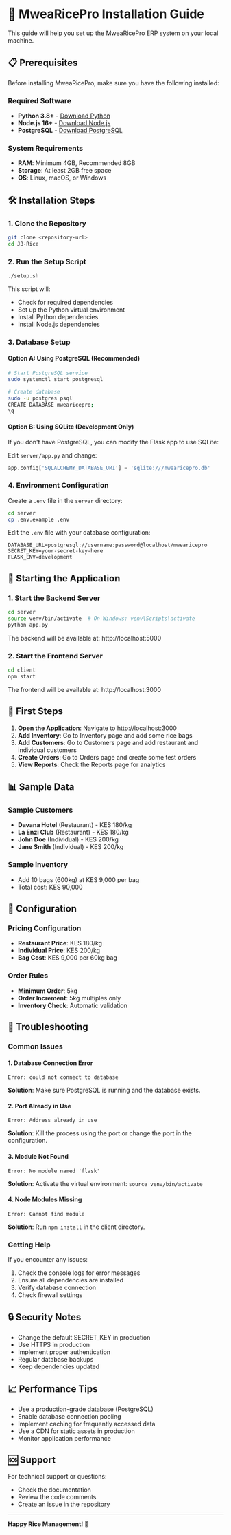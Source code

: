 # 🚀 MweaRicePro Installation Guide

This guide will help you set up the MweaRicePro ERP system on your local machine.

## 📋 Prerequisites

Before installing MweaRicePro, make sure you have the following installed:

### Required Software
- **Python 3.8+** - [Download Python](https://www.python.org/downloads/)
- **Node.js 16+** - [Download Node.js](https://nodejs.org/)
- **PostgreSQL** - [Download PostgreSQL](https://www.postgresql.org/download/)

### System Requirements
- **RAM**: Minimum 4GB, Recommended 8GB
- **Storage**: At least 2GB free space
- **OS**: Linux, macOS, or Windows

## 🛠️ Installation Steps

### 1. Clone the Repository
```bash
git clone <repository-url>
cd JB-Rice
```

### 2. Run the Setup Script
```bash
./setup.sh
```

This script will:
- Check for required dependencies
- Set up the Python virtual environment
- Install Python dependencies
- Install Node.js dependencies

### 3. Database Setup

#### Option A: Using PostgreSQL (Recommended)
```bash
# Start PostgreSQL service
sudo systemctl start postgresql

# Create database
sudo -u postgres psql
CREATE DATABASE mwearicepro;
\q
```

#### Option B: Using SQLite (Development Only)
If you don't have PostgreSQL, you can modify the Flask app to use SQLite:

Edit `server/app.py` and change:
```python
app.config['SQLALCHEMY_DATABASE_URI'] = 'sqlite:///mwearicepro.db'
```

### 4. Environment Configuration

Create a `.env` file in the `server` directory:
```bash
cd server
cp .env.example .env
```

Edit the `.env` file with your database configuration:
```env
DATABASE_URL=postgresql://username:password@localhost/mwearicepro
SECRET_KEY=your-secret-key-here
FLASK_ENV=development
```

## 🚀 Starting the Application

### 1. Start the Backend Server
```bash
cd server
source venv/bin/activate  # On Windows: venv\Scripts\activate
python app.py
```

The backend will be available at: http://localhost:5000

### 2. Start the Frontend Server
```bash
cd client
npm start
```

The frontend will be available at: http://localhost:3000

## 🎯 First Steps

1. **Open the Application**: Navigate to http://localhost:3000
2. **Add Inventory**: Go to Inventory page and add some rice bags
3. **Add Customers**: Go to Customers page and add restaurant and individual customers
4. **Create Orders**: Go to Orders page and create some test orders
5. **View Reports**: Check the Reports page for analytics

## 📊 Sample Data

### Sample Customers
- **Davana Hotel** (Restaurant) - KES 180/kg
- **La Enzi Club** (Restaurant) - KES 180/kg
- **John Doe** (Individual) - KES 200/kg
- **Jane Smith** (Individual) - KES 200/kg

### Sample Inventory
- Add 10 bags (600kg) at KES 9,000 per bag
- Total cost: KES 90,000

## 🔧 Configuration

### Pricing Configuration
- **Restaurant Price**: KES 180/kg
- **Individual Price**: KES 200/kg
- **Bag Cost**: KES 9,000 per 60kg bag

### Order Rules
- **Minimum Order**: 5kg
- **Order Increment**: 5kg multiples only
- **Inventory Check**: Automatic validation

## 🐛 Troubleshooting

### Common Issues

#### 1. Database Connection Error
```
Error: could not connect to database
```
**Solution**: Make sure PostgreSQL is running and the database exists.

#### 2. Port Already in Use
```
Error: Address already in use
```
**Solution**: Kill the process using the port or change the port in the configuration.

#### 3. Module Not Found
```
Error: No module named 'flask'
```
**Solution**: Activate the virtual environment: `source venv/bin/activate`

#### 4. Node Modules Missing
```
Error: Cannot find module
```
**Solution**: Run `npm install` in the client directory.

### Getting Help

If you encounter any issues:

1. Check the console logs for error messages
2. Ensure all dependencies are installed
3. Verify database connection
4. Check firewall settings

## 🔒 Security Notes

- Change the default SECRET_KEY in production
- Use HTTPS in production
- Implement proper authentication
- Regular database backups
- Keep dependencies updated

## 📈 Performance Tips

- Use a production-grade database (PostgreSQL)
- Enable database connection pooling
- Implement caching for frequently accessed data
- Use a CDN for static assets in production
- Monitor application performance

## 🆘 Support

For technical support or questions:
- Check the documentation
- Review the code comments
- Create an issue in the repository

---

**Happy Rice Management! 🌾** 